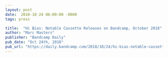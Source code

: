 ```yaml
---
layout: post
date:  2018-10-24 06:00:00 -0800
tags: press

title:  "Hi Bias: Notable Cassette Releases on Bandcamp, October 2018"
author: "Marc Masters"
publisher: "Bandcamp Daily"
pub_date: "Oct 24th, 2018"
pub_url: "https://daily.bandcamp.com/2018/10/24/hi-bias-notable-cassette-releases-on-bandcamp-october-2018/"
---
```

